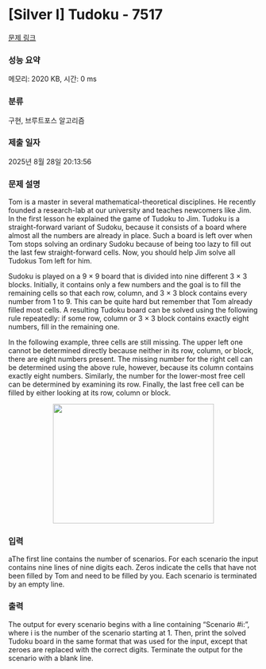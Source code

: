 # [Silver I] Tudoku - 7517 

[문제 링크](https://www.acmicpc.net/problem/7517) 

### 성능 요약

메모리: 2020 KB, 시간: 0 ms

### 분류

구현, 브루트포스 알고리즘

### 제출 일자

2025년 8월 28일 20:13:56

### 문제 설명

<p>Tom is a master in several mathematical-theoretical disciplines. He recently founded a research-lab at our university and teaches newcomers like Jim. In the first lesson he explained the game of Tudoku to Jim. Tudoku is a straight-forward variant of Sudoku, because it consists of a board where almost all the numbers are already in place. Such a board is left over when Tom stops solving an ordinary Sudoku because of being too lazy to fill out the last few straight-forward cells. Now, you should help Jim solve all Tudokus Tom left for him.</p>

<p>Sudoku is played on a 9 × 9 board that is divided into nine different 3 × 3 blocks. Initially, it contains only a few numbers and the goal is to fill the remaining cells so that each row, column, and 3 × 3 block contains every number from 1 to 9. This can be quite hard but remember that Tom already filled most cells. A resulting Tudoku board can be solved using the following rule repeatedly: if some row, column or 3 × 3 block contains exactly eight numbers, fill in the remaining one.</p>

<p>In the following example, three cells are still missing. The upper left one cannot be determined directly because neither in its row, column, or block, there are eight numbers present. The missing number for the right cell can be determined using the above rule, however, because its column contains exactly eight numbers. Similarly, the number for the lower-most free cell can be determined by examining its row. Finally, the last free cell can be filled by either looking at its row, column or block.</p>

<p style="text-align: center;"><img alt="" src="https://www.acmicpc.net/upload/images2/tudoku.png" style="height:241px; width:324px"></p>

### 입력 

 <p>aThe first line contains the number of scenarios. For each scenario the input contains nine lines of nine digits each. Zeros indicate the cells that have not been filled by Tom and need to be filled by you. Each scenario is terminated by an empty line.</p>

### 출력 

 <p>The output for every scenario begins with a line containing “Scenario #i:”, where i is the number of the scenario starting at 1. Then, print the solved Tudoku board in the same format that was used for the input, except that zeroes are replaced with the correct digits. Terminate the output for the scenario with a blank line.</p>

